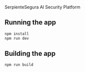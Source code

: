 SerpienteSegura AI Security Platform



## Running the app

```bash
npm install
npm run dev
```

## Building the app

```bash
npm run build
```

